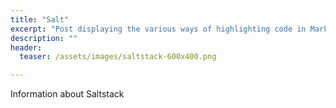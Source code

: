 ```yaml
---
title: "Salt"
excerpt: "Post displaying the various ways of highlighting code in Markdown."
description: ""
header:
  teaser: /assets/images/saltstack-600x400.png

---
```


Information about Saltstack
